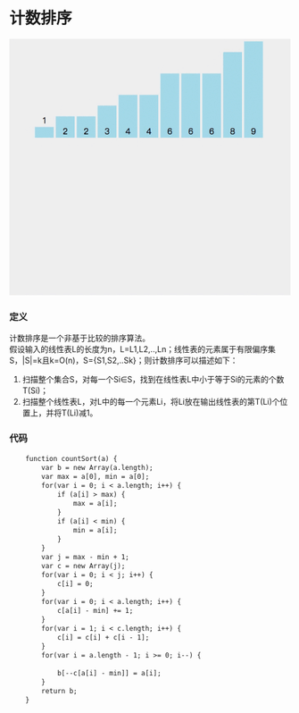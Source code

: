 # 计数排序
![计数排序](../source/images/algorithm/count.gif)

### 定义
计数排序是一个非基于比较的排序算法。    
假设输入的线性表L的长度为n，L=L1,L2,..,Ln；线性表的元素属于有限偏序集S，|S|=k且k=O(n)，S={S1,S2,..Sk}；则计数排序可以描述如下：     
1. 扫描整个集合S，对每一个Si∈S，找到在线性表L中小于等于Si的元素的个数T(Si)；
1. 扫描整个线性表L，对L中的每一个元素Li，将Li放在输出线性表的第T(Li)个位置上，并将T(Li)减1。

### 代码
```
    function countSort(a) {
        var b = new Array(a.length);
        var max = a[0], min = a[0];
        for(var i = 0; i < a.length; i++) {
            if (a[i] > max) {
                max = a[i];
            }
            if (a[i] < min) {
                min = a[i];
            }
        }
        var j = max - min + 1;
        var c = new Array(j);
        for(var i = 0; i < j; i++) {
            c[i] = 0;
        }
        for(var i = 0; i < a.length; i++) {
            c[a[i] - min] += 1;
        }
        for(var i = 1; i < c.length; i++) {
            c[i] = c[i] + c[i - 1];
        }
        for(var i = a.length - 1; i >= 0; i--) {
        
            b[--c[a[i] - min]] = a[i];
        }
        return b;
    }
```